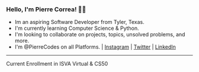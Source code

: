 ### Hello, I'm Pierre Correa! 👋🏻

- Im an aspiring Software Developer from Tyler, Texas.
- I'm currently learning Computer Science & Python.
- I'm looking to collaborate on projects, topics, unsolved problems, and more.
- I'm @PierreCodes on all Platforms. | [Instagram](https://www.instagram.com/pierrecodes/) | [Twitter](https://twitter.com/PierreCodes) | [LinkedIn](https://www.linkedin.com/in/pierre-correa-188390248)
-----------------------------------------------------------------------------------------------------------------------------------------------------------
Current Enrollment in ISVA Virtual & CS50
